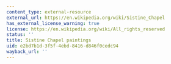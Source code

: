 ```yaml
---
content_type: external-resource
external_url: https://en.wikipedia.org/wiki/Sistine_Chapel
has_external_license_warning: true
license: https://en.wikipedia.org/wiki/All_rights_reserved
status: ''
title: Sistine Chapel paintings
uid: e2bd7b1d-3f5f-4ebd-8416-d846f0cedc94
wayback_url: ''
---
```

